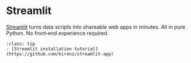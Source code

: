 # Streamlit

[Streamlit](https://streamlit.io) turns data scripts into shareable web apps in minutes. All in pure Python. No front‑end experience required.



```{admonition} Installation tutorial
:class: tip
- [Streamlit installation tutorial](https://github.com/kirenz/streamlit-app)
```